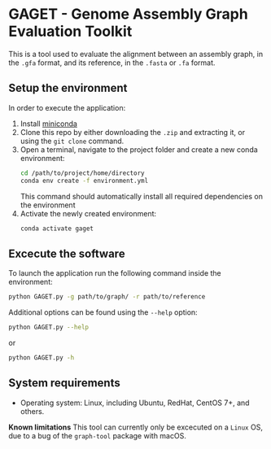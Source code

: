 # GAGET - Genome Assembly Graph Evaluation Toolkit

This is a tool used to evaluate the alignment between an assembly graph, in the `.gfa` format, and its reference, in the `.fasta` or `.fa` format.

## Setup the environment
In order to execute the application:

1. Install [miniconda](https://docs.conda.io/en/latest/miniconda.html)
2. Clone this repo by either downloading the `.zip` and extracting it, or using the `git clone` command.
3. Open a terminal, navigate to the project folder and create a new conda environment:
    ```bash
    cd /path/to/project/home/directory
    conda env create -f environment.yml
    ``` 
    This command should automatically install all required dependencies on the environment
4. Activate the newly created environment:
    ```bash
    conda activate gaget
    ```      

## Excecute the software
To launch the application run the following command inside the environment:
```bash
python GAGET.py -g path/to/graph/ -r path/to/reference
``` 

Additional options can be found using the `--help` option:
```bash
python GAGET.py --help
```
or
```bash
python GAGET.py -h
```

## System requirements
- Operating system: Linux, including Ubuntu, RedHat, CentOS 7+, and others.

**Known limitations**
This tool can currently only be excecuted on a `Linux` OS, due to a bug of the `graph-tool` package with macOS. 



